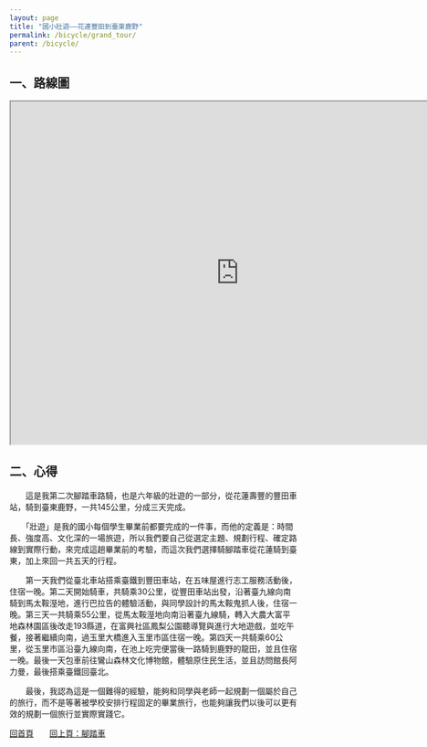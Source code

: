 ```yaml
---
layout: page
title: "國小壯遊——花連豐田到臺東鹿野"
permalink: /bicycle/grand_tour/
parent: /bicycle/
---
```

## 一、路線圖

<iframe src="https://www.google.com/maps/d/u/0/embed?mid=1PAtgwKoXjHXsAY6TaNQ5itjEQqW5fS4&ehbc=2E312F&noprof=1" width="800" height="600"></iframe>

## 二、心得

　　這是我第二次腳踏車路騎，也是六年級的壯遊的一部分，從花蓮壽豐的豐田車站，騎到臺東鹿野，一共145公里，分成三天完成。

　　「壯遊」是我的國小每個學生畢業前都要完成的一件事，而他的定義是：時間長、強度高、文化深的一場旅遊，所以我們要自己從選定主題、規劃行程、確定路線到實際行動，來完成這趟畢業前的考驗，而這次我們選擇騎腳踏車從花蓮騎到臺東，加上來回一共五天的行程。

　　第一天我們從臺北車站搭乘臺鐵到豐田車站，在五味屋進行志工服務活動後，住宿一晚。第二天開始騎車，共騎乘30公里，從豐田車站出發，沿著臺九線向南騎到馬太鞍溼地，進行巴拉告的體驗活動，與同學設計的馬太鞍鬼抓人後，住宿一晚。第三天一共騎乘55公里，從馬太鞍溼地向南沿著臺九線騎，轉入大農大富平地森林園區後改走193縣道，在富興社區鳳梨公園聽導覽與進行大地遊戲，並吃午餐，接著繼續向南，過玉里大橋進入玉里市區住宿一晚。第四天一共騎乘60公里，從玉里市區沿臺九線向南，在池上吃完便當後一路騎到鹿野的龍田，並且住宿一晚。最後一天包車前往鸞山森林文化博物館，體驗原住民生活，並且訪問館長阿力曼，最後搭乘臺鐵回臺北。

　　最後，我認為這是一個難得的經驗，能夠和同學與老師一起規劃一個屬於自己的旅行，而不是等著被學校安排行程固定的畢業旅行，也能夠讓我們以後可以更有效的規劃一個旅行並實際實踐它。

[回首頁](/activity_reflections/)　　[回上頁：腳踏車](/activity_reflections/bicycle/)